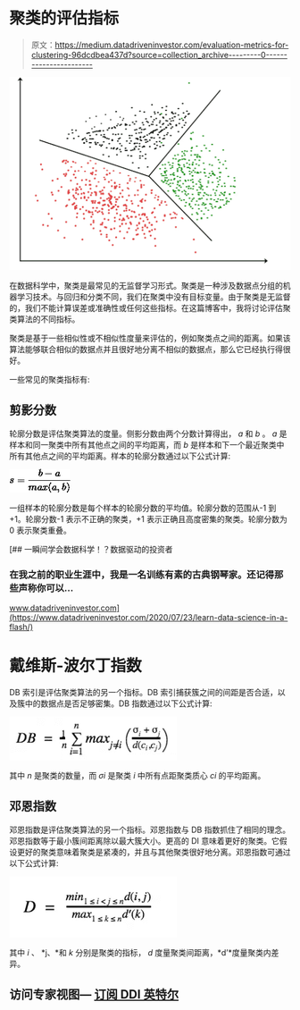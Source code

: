 # 聚类的评估指标

> 原文：<https://medium.datadriveninvestor.com/evaluation-metrics-for-clustering-96dcdbea437d?source=collection_archive---------0----------------------->

![](img/3ec09bfd433a21c7ea8abcbb9b47e819.png)

在数据科学中，聚类是最常见的无监督学习形式。聚类是一种涉及数据点分组的机器学习技术。与回归和分类不同，我们在聚类中没有目标变量。由于聚类是无监督的，我们不能计算误差或准确性或任何这些指标。在这篇博客中，我将讨论评估聚类算法的不同指标。

聚类是基于一些相似性或不相似性度量来评估的，例如聚类点之间的距离。如果该算法能够联合相似的数据点并且很好地分离不相似的数据点，那么它已经执行得很好。

一些常见的聚类指标有:

## 剪影分数

轮廓分数是评估聚类算法的度量。侧影分数由两个分数计算得出， *a* 和 *b* 。 *a* 是样本和同一聚类中所有其他点之间的平均距离，而 *b* 是样本和下一个最近聚类中所有其他点之间的平均距离。样本的轮廓分数通过以下公式计算:

![](img/33fe06fa22609d5a3e1c2977916ebef8.png)

一组样本的轮廓分数是每个样本的轮廓分数的平均值。轮廓分数的范围从-1 到+1。轮廓分数-1 表示不正确的聚类，+1 表示正确且高度密集的聚类。轮廓分数为 0 表示聚类重叠。

[](https://www.datadriveninvestor.com/2020/07/23/learn-data-science-in-a-flash/) [## 一瞬间学会数据科学！？数据驱动的投资者

### 在我之前的职业生涯中，我是一名训练有素的古典钢琴家。还记得那些声称你可以…

www.datadriveninvestor.com](https://www.datadriveninvestor.com/2020/07/23/learn-data-science-in-a-flash/) 

# 戴维斯-波尔丁指数

DB 索引是评估聚类算法的另一个指标。DB 索引捕获簇之间的间距是否合适，以及簇中的数据点是否足够密集。DB 指数通过以下公式计算:

![](img/4f5699ecc3364a1b720b36b050c4d690.png)

其中 *n* 是聚类的数量，而 *σi* 是聚类 *i* 中所有点距聚类质心 *ci* 的平均距离。

## 邓恩指数

邓恩指数是评估聚类算法的另一个指标。邓恩指数与 DB 指数抓住了相同的理念。邓恩指数等于最小簇间距离除以最大簇大小。更高的 DI 意味着更好的聚类。它假设更好的聚类意味着聚类是紧凑的，并且与其他聚类很好地分离。邓恩指数可通过以下公式计算:

![](img/7e36ec41903b8875d0445c81ff1aed3c.png)

其中 *i* 、 *j、*和 *k* 分别是聚类的指标， *d* 度量聚类间距离，*d’*度量聚类内差异。

## 访问专家视图— [订阅 DDI 英特尔](https://datadriveninvestor.com/ddi-intel)
